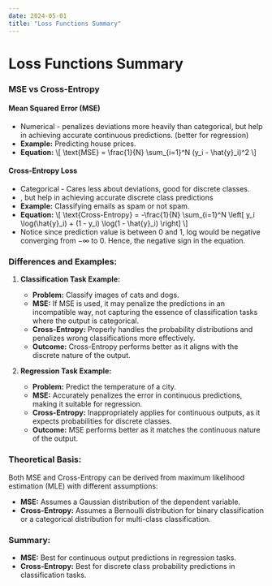 ```yaml
---
date: 2024-05-01
title: "Loss Functions Summary"
---
```

# Loss Functions Summary

### MSE vs Cross-Entropy
#### Mean Squared Error (MSE)
- Numerical - penalizes deviations more heavily than categorical, but help in achieving accurate continuous predictions. (better for regression)
- **Example:** Predicting house prices. 
- **Equation:** 
  \\[
  \text{MSE} = \frac{1}{N} \sum_{i=1}^N (y_i - \hat{y}_i)^2
  \\]

#### Cross-Entropy Loss
- Categorical - Cares less about deviations, good for discrete classes.
- , but help in achieving accurate discrete class predictions
- **Example:** Classifying emails as spam or not spam.
- **Equation:**
  \\[
  \text{Cross-Entropy} = -\frac{1}{N} \sum_{i=1}^N \left[ y_i \log(\hat{y}_i) + (1 - y_i) \log(1 - \hat{y}_i) \right]
  \\]
- Notice since prediction value is between 0 and 1, log would be negative converging from $-\infty$ to 0. Hence, the negative sign in the equation.

### Differences and Examples:

1. **Classification Task Example:**
   - **Problem:** Classify images of cats and dogs.
   - **MSE:** If MSE is used, it may penalize the predictions in an incompatible way, not capturing the essence of classification tasks where the output is categorical.
   - **Cross-Entropy:** Properly handles the probability distributions and penalizes wrong classifications more effectively.
   - **Outcome:** Cross-Entropy performs better as it aligns with the discrete nature of the output.

2. **Regression Task Example:**
   - **Problem:** Predict the temperature of a city.
   - **MSE:** Accurately penalizes the error in continuous predictions, making it suitable for regression.
   - **Cross-Entropy:** Inappropriately applies for continuous outputs, as it expects probabilities for discrete classes.
   - **Outcome:** MSE performs better as it matches the continuous nature of the output.

### Theoretical Basis:
Both MSE and Cross-Entropy can be derived from maximum likelihood estimation (MLE) with different assumptions:
- **MSE:** Assumes a Gaussian distribution of the dependent variable.
- **Cross-Entropy:** Assumes a Bernoulli distribution for binary classification or a categorical distribution for multi-class classification.

### Summary:
- **MSE:** Best for continuous output predictions in regression tasks.
- **Cross-Entropy:** Best for discrete class probability predictions in classification tasks.